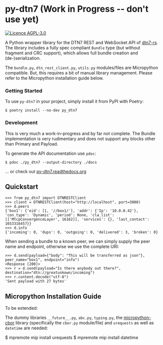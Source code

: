 # py-dtn7 (Work in Progress -- don't use yet)

[![Licence AGPL-3.0](https://img.shields.io/github/license/teschmitt/py-dtn7)](LICENSE)

A Python wrapper library for the DTN7 REST and WebSocket API of [dtn7-rs](https://github.com/dtn7/dtn7-rs).
The library includes a fully spec compliant `Bundle` type (but without fragment and CRC support), which allows full
bundle creation and (de-)serialization.

The `bundle.py`, `dtn_rest_client.py`, `utils.py` modules/files are Micropython compatible.
But, this requires a bit of manual library management.
Please refer to the Micropython installation guide below.

### Getting Started

To use `py-dtn7` in your project, simply install it from PyPI with Poetry:

```shell
$ poetry install --no-dev py_dtn7
```

### Development

This is very much a work-in-progress and by far not complete. The Bundle
implementation is very rudimentary and does not support any blocks other
than Primary and Payload.

To generate the API documentation use `pdoc`:

```shell
$ pdoc ./py_dtn7 --output-directory ./docs
```

... or check out [py-dtn7.readthedocs.org](https://py-dtn7.readthedocs.org)


## Quickstart

```pycon
>>> from py_dtn7 import DTNRESTClient
>>> client = DTNRESTClient(host="http://localhost", port=3000)
>>> d.peers
{'box1': {'eid': [1, '//box1/'], 'addr': {'Ip': '10.0.0.42'}, 'con_type': 'Dynamic', 'period': None, 'cla_list': [['MtcpConvergenceLayer', 16162]], 'services': {}, 'last_contact': 1653316457}}
>>> d.info
{'incoming': 0, 'dups': 0, 'outgoing': 0, 'delivered': 3, 'broken': 0}
```

When sending a bundle to a known peer, we can simply supply the peer name and endpoint,
otherwise we use the complete URI:

```pycon
>>> d.send(payload={"body": "This will be transferred as json"}, peer_name="box1", endpoint="info")
<Response [200]>
>>> r = d.send(payload="Is there anybody out there?", destination="dtn://greatunkown/incoming")
>>> r.content.decode("utf-8")
'Sent payload with 27 bytes'
```

## Micropython Installation Guide

To be extended:

The dummy libraries `__future__.py`, `abc.py`, `typing.py`, the [micropython-cbor](https://github.com/alexmrqt/micropython-cbor/) library (specifically the `cbor.py` module/file) and `urequests` as well as `datetime` are needed:

$ mpremote mip install urequests
$ mpremote mip install datetime

